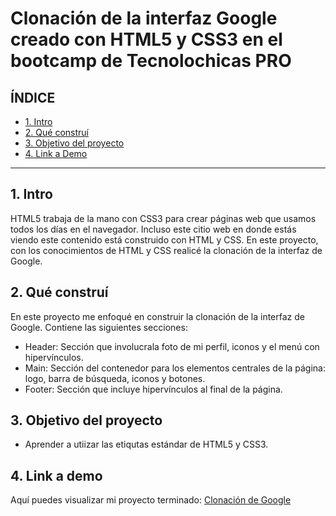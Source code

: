 # Clonación de la interfaz Google creado con HTML5 y CSS3 en el bootcamp de Tecnolochicas PRO
## **ÍNDICE**
* [1. Intro](https://github.com/FlorZ5/clonaci-n_google/edit/main/README.md#1-intro)
* [2. Qué construí](https://github.com/FlorZ5/clonaci-n_google/edit/main/README.md#2-qu%C3%A9-constru%C3%AD)
* [3. Objetivo del proyecto](https://github.com/FlorZ5/clonaci-n_google/edit/main/README.md#3-objetivo-del-proyecto)
* [4. Link a Demo](https://github.com/FlorZ5/clonaci-n_google/edit/main/README.md#4-link-a-demo)
****
## 1. Intro
HTML5 trabaja de la mano con CSS3 para crear páginas web que usamos todos los días en el navegador. Incluso este citio web en donde estás viendo este contenido está construido con HTML y CSS. En este proyecto, con los conocimientos de HTML y CSS realicé la clonación de la interfaz de Google.

## 2. Qué construí
En este proyecto me enfoqué en construir la clonación de la interfaz de Google.
Contiene las siguientes secciones:

* Header: Sección que involucrala foto de mi perfil, iconos y el menú con hipervínculos.
* Main: Sección del contenedor para los elementos centrales de la página: logo, barra de búsqueda, iconos y botones.
* Footer: Sección que incluye hipervínculos al final de la página.
## 3. Objetivo del proyecto
* Aprender a utiizar las etiqutas estándar de HTML5 y CSS3.
## 4. Link a demo
Aquí puedes visualizar mi proyecto terminado: [Clonación de Google](https://glittery-tanuki-45e3ce.netlify.app/)
